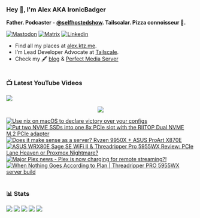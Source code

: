 ### Hey 👋, I'm Alex AKA IronicBadger

**Father. Podcaster - [@selfhostedshow](https://selfhosted.show/). Tailscalar. Pizza connoisseur 🍕.**

[![Mastodon](https://img.shields.io/badge/-MASTODON-%232B90D9?style=for-the-badge&logo=mastodon&logoColor=white)](https://techhub.social/@ironicbadger)
[![Matrix](https://img.shields.io/badge/matrix-000000?style=for-the-badge&logo=Matrix&logoColor=white)](https://matrix.to/#/#self-hosted:matrix.org)
[![Linkedin](https://img.shields.io/badge/LinkedIn-0077B5?style=for-the-badge&logo=linkedin&logoColor=white)](https://www.linkedin.com/in/alex-kretzschmar)

- Find all my places at [alex.ktz.me](https://alex.ktz.me).
- I’m Lead Developer Advocate at [Tailscale](https://tailscale.com/).
- Check my 🖋 [blog](http://blog.ktz.me/) & [Perfect Media Server](https://perfectmediaserver.com/)

#

### 📺  Latest YouTube Videos
[<img src="https://custom-icon-badges.demolab.com/badge/-Subscribe%20For%20More-red?style=for-the-badge&logo=video&logoColor=white"/>](https://www.youtube.com/c/ktzsystems?sub_confirmation=1)

 <p align="center">
 <img src="https://user-images.githubusercontent.com/45159366/231567398-e4420e3d-2b98-4769-9243-b6d14aa2c1ef.png">
</p>

<!-- BEGIN YOUTUBE-CARDS -->
[![Use nix on macOS to declare victory over your configs](https://ytcards.demolab.com/?id=qUmZtC6ts0M&title=Use+nix+on+macOS+to+declare+victory+over+your+configs&lang=en&timestamp=1744469454&background_color=%230d1117&title_color=%23ffffff&stats_color=%23dedede&max_title_lines=1&width=250&border_radius=5 "Use nix on macOS to declare victory over your configs")](https://www.youtube.com/watch?v=qUmZtC6ts0M)
[![Put two NVME SSDs into one 8x PCIe slot with the RIITOP Dual NVME M.2 PCIe adapter](https://ytcards.demolab.com/?id=PuQgkkytnps&title=Put+two+NVME+SSDs+into+one+8x+PCIe+slot+with+the+RIITOP+Dual+NVME+M.2+PCIe+adapter&lang=en&timestamp=1743851745&background_color=%230d1117&title_color=%23ffffff&stats_color=%23dedede&max_title_lines=1&width=250&border_radius=5 "Put two NVME SSDs into one 8x PCIe slot with the RIITOP Dual NVME M.2 PCIe adapter")](https://www.youtube.com/watch?v=PuQgkkytnps)
[![Does it make sense as a server? Ryzen 9950X + ASUS ProArt X870E](https://ytcards.demolab.com/?id=isqWT0rvwmc&title=Does+it+make+sense+as+a+server%3F+Ryzen+9950X+%2B+ASUS+ProArt+X870E&lang=en&timestamp=1743249656&background_color=%230d1117&title_color=%23ffffff&stats_color=%23dedede&max_title_lines=1&width=250&border_radius=5 "Does it make sense as a server? Ryzen 9950X + ASUS ProArt X870E")](https://www.youtube.com/watch?v=isqWT0rvwmc)
[![ASUS WRX80E Sage SE WiFi II & Threadripper Pro 5955WX Review: PCIe Lane Heaven or Proxmox Nightmare?](https://ytcards.demolab.com/?id=yF9kg_o4Ct8&title=ASUS+WRX80E+Sage+SE+WiFi+II+%26+Threadripper+Pro+5955WX+Review%3A+PCIe+Lane+Heaven+or+Proxmox+Nightmare%3F&lang=en&timestamp=1742666911&background_color=%230d1117&title_color=%23ffffff&stats_color=%23dedede&max_title_lines=1&width=250&border_radius=5 "ASUS WRX80E Sage SE WiFi II & Threadripper Pro 5955WX Review: PCIe Lane Heaven or Proxmox Nightmare?")](https://www.youtube.com/watch?v=yF9kg_o4Ct8)
[![Major Plex news - Plex is now charging for remote streaming?!](https://ytcards.demolab.com/?id=pt-dSeCUQI0&title=Major+Plex+news+-+Plex+is+now+charging+for+remote+streaming%3F%21&lang=en&timestamp=1742404620&background_color=%230d1117&title_color=%23ffffff&stats_color=%23dedede&max_title_lines=1&width=250&border_radius=5 "Major Plex news - Plex is now charging for remote streaming?!")](https://www.youtube.com/watch?v=pt-dSeCUQI0)
[![When Nothing Goes According to Plan | Threadripper PRO 5955WX server build](https://ytcards.demolab.com/?id=7z13WSotAX4&title=When+Nothing+Goes+According+to+Plan+%7C+Threadripper+PRO+5955WX+server+build&lang=en&timestamp=1741963996&background_color=%230d1117&title_color=%23ffffff&stats_color=%23dedede&max_title_lines=1&width=250&border_radius=5 "When Nothing Goes According to Plan | Threadripper PRO 5955WX server build")](https://www.youtube.com/watch?v=7z13WSotAX4)
<!-- END YOUTUBE-CARDS -->
#

### 📊 Stats
![](https://github-profile-summary-cards.vercel.app/api/cards/profile-details?username=IronicBadger&theme=radical)
![](https://github-profile-summary-cards.vercel.app/api/cards/repos-per-language?username=IronicBadger&theme=radical)
![](https://github-profile-summary-cards.vercel.app/api/cards/most-commit-language?username=IronicBadger&theme=radical)
![](https://github-profile-summary-cards.vercel.app/api/cards/stats?username=IronicBadger&theme=radical)
![](https://github-profile-summary-cards.vercel.app/api/cards/productive-time?username=IronicBadger&theme=radical)

<!-- - 🔭 I’m currently working on ...
- 🌱 I’m currently learning ...
- 👯 I’m looking to collaborate on ...
- 🤔 I’m looking for help with ...
- 💬 Ask me about ... -->

